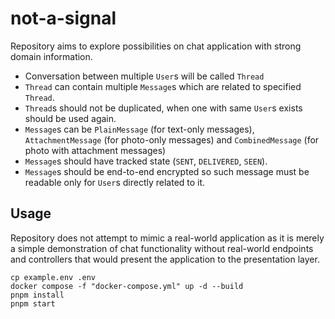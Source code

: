 # not-a-signal

Repository aims to explore possibilities on chat application with strong domain information.

- Conversation between multiple `User`s will be called `Thread`
- `Thread` can contain multiple `Message`s which are related to specified `Thread`.
- `Thread`s should not be duplicated, when one with same `User`s exists should be used again.
- `Message`s can be `PlainMessage` (for text-only messages), `AttachmentMessage` (for photo-only messages) and `CombinedMessage` (for photo with attachment messages)
- `Message`s should have tracked state (`SENT`, `DELIVERED`, `SEEN`).
- `Message`s should be end-to-end encrypted so such message must be readable only for `User`s directly related to it.

## Usage

Repository does not attempt to mimic a real-world application as it is merely a simple demonstration of chat functionality without real-world endpoints and controllers that would present the application to the presentation layer.

```
cp example.env .env
docker compose -f "docker-compose.yml" up -d --build
pnpm install
pnpm start
```
